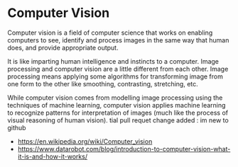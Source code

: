 # Computer Vision

Computer vision is a field of computer science that works on enabling computers to see, identify and process images in the same way that human does, and provide appropriate output.

It is like imparting human intelligence and instincts to a computer.
Image processing and computer vision are a little different from each other. Image processing means applying some algorithms for transforming image from one form to the other like smoothing, contrasting, stretching, etc.

While computer vision comes from modelling image processing using the techniques of machine learning, computer vision applies machine learning to recognize patterns for interpretation of images (much like the process of visual reasoning of human vision). 
tial pull requet change added : im new to github

* <https://en.wikipedia.org/wiki/Computer_vision>
* <https://www.datarobot.com/blog/introduction-to-computer-vision-what-it-is-and-how-it-works/>
